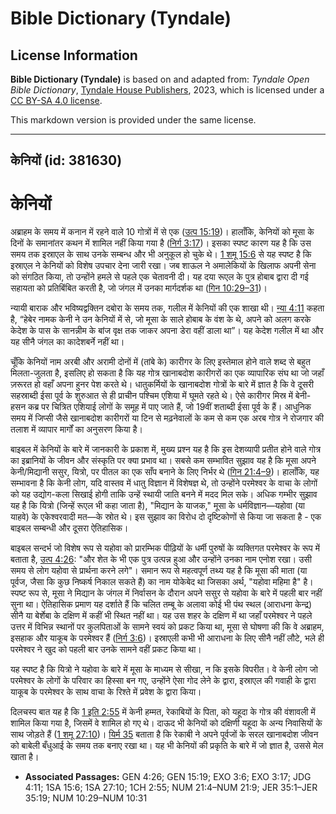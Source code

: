 # Bible Dictionary (Tyndale)

## License Information

**Bible Dictionary (Tyndale)** is based on and adapted from: _Tyndale Open Bible Dictionary_, [Tyndale House Publishers](https://tyndaleopenresources.com/), 2023, which is licensed under a [CC BY-SA 4.0 license](https://creativecommons.org/licenses/by-sa/4.0/legalcode.en).

This markdown version is provided under the same license.



--------------------------------

## केनियों (id: 381630)

केनियों
=======

अब्राहम के समय में कनान में रहने वाले 10 गोत्रों में से एक ([उत्प 15:19](https://ref.ly/Gen15:19))। हालाँकि, केनियों को मूसा के दिनों के समानांतर कथन में शामिल नहीं किया गया है ([निर्ग 3:17](https://ref.ly/Exod3:17))। इसका स्पष्ट कारण यह है कि उस समय तक इस्राएल के साथ उनके सम्बन्ध और भी अनुकूल हो चुके थे। [1 शमू 15:6](https://ref.ly/1Sam15:6) से यह स्पष्ट है कि इस्राएल ने केनियों को विशेष उपचार देना जारी रखा। जब शाऊल ने अमालेकियों के खिलाफ अपनी सेना को संगठित किया, तो उन्होंने हमले से पहले एक चेतावनी दी। यह दया रूएल के पुत्र होबाब द्वारा दी गई सहायता को प्रतिबिंबित करती है, जो जंगल में उनका मार्गदर्शक था ([गिन 10:29–31](https://ref.ly/Num10:29-Num10:31))।

न्यायी बाराक और भविष्यद्वक्तिन दबोरा के समय तक, गलील में केनियों की एक शाखा थी। [न्या 4:11](https://ref.ly/Judg4:11) कहता है, “हेबेर नामक केनी ने उन केनियों में से, जो मूसा के साले होबाब के वंश के थे, अपने को अलग करके केदेश के पास के सानन्नीम के बांज वृक्ष तक जाकर अपना डेरा वहीं डाला था”। यह केदेश गलील में था और यह सीनै जंगल का कादेशबर्ने नहीं था।

चूँकि केनियों नाम अरबी और अरामी दोनों में (तांबे के) कारीगर के लिए इस्तेमाल होने वाले शब्द से बहुत मिलता\-जुलता है, इसलिए हो सकता है कि यह गोत्र खानाबदोश कारीगरों का एक व्यापारिक संघ था जो जहाँ ज़रूरत हो वहाँ अपना हुनर ​​पेश करते थे। धातुकर्मियों के खानाबदोश गोत्रों के बारे में ज्ञात है कि वे दूसरी सहस्राब्दी ईसा पूर्व के शुरुआत से ही प्राचीन पश्चिम एशिया में घूमते रहते थे। ऐसे कारीगर मिस्र में बेनी\-हसन कब्र पर चित्रित एशियाई लोगों के समूह में पाए जाते हैं, जो 19वीं शताब्दी ईसा पूर्व के हैं। आधुनिक समय में जिप्सी जैसे खानाबदोश कारीगरों या टिन से मढ़नेवालों के कम से कम एक अरब गोत्र ने रोजगार की तलाश में व्यापार मार्गों का अनुसरण किया है।

बाइबल में केनियों के बारे में जानकारी के प्रकाश में, मुख्य प्रश्न यह है कि इस देशव्यापी प्रतीत होने वाले गोत्र का इब्रानियों के जीवन और संस्कृति पर क्या प्रभाव था। सबसे कम सम्भावित सुझाव यह है कि मूसा अपने केनी/मिद्यानी ससुर, यित्रो, पर पीतल का एक साँप बनाने के लिए निर्भर थे ([गिन 21:4–9](https://ref.ly/Num21:4-Num21:9))। हालाँकि, यह सम्भावना है कि केनी लोग, यदि वास्तव में धातु विज्ञान में विशेषज्ञ थे, तो उन्होंने परमेश्वर के वाचा के लोगों को यह उद्योग\-कला सिखाई होगी ताकि उन्हें स्थायी जाति बनने में मदद मिल सके। अधिक गम्भीर सुझाव यह है कि यित्रो (जिन्हें रूएल भी कहा जाता है), "मिद्यान के याजक," मूसा के धर्मविज्ञान—यहोवा (या याहवे) के एकेश्वरवादी मत—के स्रोत थे। इस सुझाव का विरोध दो दृष्टिकोणों से किया जा सकता है \- एक बाइबल सम्बन्धी और दूसरा ऐतिहासिक।

बाइबल सन्दर्भ जो विशेष रूप से यहोवा को प्रारम्भिक पीढ़ियों के धर्मी पुरुषों के व्यक्तिगत परमेश्वर के रूप में बताता है, [उत्प 4:26](https://ref.ly/Gen4:26): "और शेत के भी एक पुत्र उत्पन्न हुआ और उन्होंने उनका नाम एनोश रखा। उसी समय से लोग यहोवा से प्रार्थना करने लगे"। समान रूप से महत्वपूर्ण तथ्य यह है कि मूसा की माता (या पूर्वज, जैसा कि कुछ निष्कर्ष निकाल सकते हैं) का नाम योकेबेद था जिसका अर्थ, "यहोवा महिमा है" है। स्पष्ट रूप से, मूसा ने मिद्यान के जंगल में निर्वासन के दौरान अपने ससुर से यहोवा के बारे में पहली बार नहीं सुना था। ऐतिहासिक प्रमाण यह दर्शाते हैं कि चलित तम्बू के अलावा कोई भी पंथ स्थल (आराधना केन्द्र) सीनै या बेर्शेबा के दक्षिण में कहीं भी स्थित नहीं था। यह उस शहर के दक्षिण में था जहाँ परमेश्वर ने पहले उत्तर में विभिन्न स्थानों पर कुलपिताओं के सामने स्वयं को प्रकट किया था, मूसा से घोषणा की कि वे अब्राहम, इसहाक और याकूब के परमेश्वर हैं ([निर्ग 3:6](https://ref.ly/Exod3:6))। इस्राएली कभी भी आराधना के लिए सीनै नहीं लौटे, भले ही परमेश्वर ने खुद को पहली बार उनके सामने वहीं प्रकट किया था।

यह स्पष्ट है कि यित्रो ने यहोवा के बारे में मूसा के माध्यम से सीखा, न कि इसके विपरीत। वे केनी लोग जो परमेश्वर के लोगों के परिवार का हिस्सा बन गए, उन्होंने ऐसा गोद लेने के द्वारा, इस्राएल की गवाही के द्वारा याकूब के परमेश्वर के साथ वाचा के रिश्ते में प्रवेश के द्वारा किया।

दिलचस्प बात यह है कि [1 इति 2:55](https://ref.ly/1Chr2:55) में केनी हम्मत, रेकाबियों के पिता, को यहूदा के गोत्र की वंशावली में शामिल किया गया है, जिसमें वे शामिल हो गए थे। दाऊद भी केनियों को दक्षिणी यहूदा के अन्य निवासियों के साथ जोड़ते हैं ([1 शमू 27:10](https://ref.ly/1Sam27:10))। [यिर्म 35](https://ref.ly/Jer35:1-Jer35:19) बताता है कि रेकाबी ने अपने पूर्वजों के सरल खानाबदोश जीवन को बाबेली बँधुआई के समय तक बनाए रखा था। यह भी केनियों की प्रकृति के बारे में जो ज्ञात है, उससे मेल खाता है।

* **Associated Passages:** GEN 4:26; GEN 15:19; EXO 3:6; EXO 3:17; JDG 4:11; 1SA 15:6; 1SA 27:10; 1CH 2:55; NUM 21:4–NUM 21:9; JER 35:1–JER 35:19; NUM 10:29–NUM 10:31

